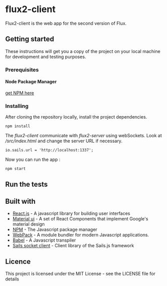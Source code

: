 # flux2-client

Flux2-client is the web app for the second version of Flux.

## Getting started

These instructions will get you a copy of the project on your local machine for development and testing purposes.

### Prerequisites

#### Node Package Manager
[get NPM here](https://www.npmjs.com/)

### Installing

After cloning the repository locally, install the project dependencies.

```
npm install
```

The *flux2-client* communicate with *flux2-server* using webSockets. 
Look at */src/index.html* and change the server URL if necessary.

```
io.sails.url = 'http://localhost:1337';
```

Now you can run the app :

```
npm start
```

## Run the tests

## Built with

- [React.js](https://facebook.github.io/react/) - A javascript library for building user interfaces
- [Material ui](https://material-ui-1dab0.firebaseapp.com/#/layout/responsive-ui) - A set of React Components that implement Google's material design
- [NPM](https://www.npmjs.com/) - The Javascript package manager
- [WebPack](https://webpack.js.org/concepts/) - A module bundler for modern Javascript applications.
- [Babel](https://babeljs.io/) - A Javascript transpiler
- [Sails socket client](http://sailsjs.com/documentation/reference/web-sockets/socket-client) - Client library of the Sails.js framework

## Licence

This project is licensed under the MIT License - see the LICENSE file for details